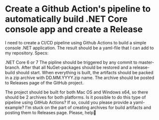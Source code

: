 
# Create a Github Action's pipeline to automatically build .NET Core console app and create a Release

I need to create a CI/CD pipeline using Github Actions to build a simple console .NET application. The result should be a yaml-file that I can add to my repository.
Specs:

.NET Core 6 or 7
The pipline should be triggered by any commit to master-branch.
After that all NuGet-packages should be restored and a release-build
should start.
When everything is built, the artifacts should be packed in a zip archive with DD.MM.YYYY.zip name.
The archive should be posted to Releases page of the GitHub project.

The project should be built for both Mac OS and Windows x64, so there should be 2 archives for both platforms.
Is it possible to do this type of pipeline using GitHub Actions? If so, could you please provide a yaml-example? I'm stuck on the part of creating archives for build artifacts and posting them to Releases page. Please, help🙏

        